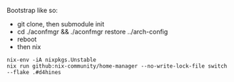 Bootstrap like so:

- git clone, then submodule init
- cd ./aconfmgr && ./aconfmgr restore ../arch-config
- reboot
- then nix
```
nix-env -iA nixpkgs.Unstable
nix run github:nix-community/home-manager --no-write-lock-file switch --flake .#d4hines
```
